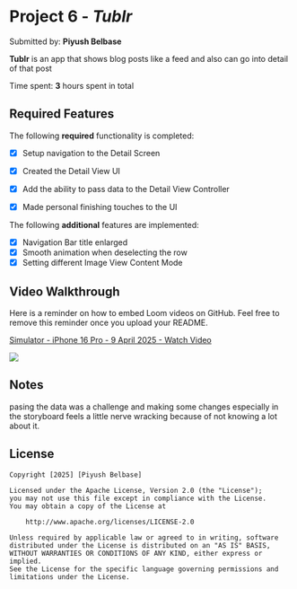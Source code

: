 # Project 6 - *Tublr*

Submitted by: **Piyush Belbase**

**Tublr** is an app that shows blog posts like a feed and also can go into detail of that post

Time spent: **3** hours spent in total

## Required Features

The following **required** functionality is completed:

- [X] Setup navigation to the Detail Screen
- [X] Created the Detail View UI
- [X] Add the ability to pass data to the Detail View Controller
- [X] Made personal finishing touches to the UI


The following **additional** features are implemented:

- [X] Navigation Bar title enlarged
- [X] Smooth animation when deselecting the row
- [X] Setting different Image View Content Mode

## Video Walkthrough

Here is a reminder on how to embed Loom videos on GitHub. Feel free to remove this reminder once you upload your README. 

<div>
    <a href="https://www.loom.com/share/69355aefb26b4330989b3449a45c5ca0">
      <p>Simulator - iPhone 16 Pro - 9 April 2025 - Watch Video</p>
    </a>
    <a href="https://www.loom.com/share/69355aefb26b4330989b3449a45c5ca0">
      <img style="max-width:300px;" src="https://cdn.loom.com/sessions/thumbnails/69355aefb26b4330989b3449a45c5ca0-796d466901ec5f1a-full-play.gif">
    </a>
  </div>

## Notes

pasing the data was a challenge and making some changes especially in the storyboard feels a little nerve wracking because of not knowing a lot about it.

## License

    Copyright [2025] [Piyush Belbase]

    Licensed under the Apache License, Version 2.0 (the "License");
    you may not use this file except in compliance with the License.
    You may obtain a copy of the License at

        http://www.apache.org/licenses/LICENSE-2.0

    Unless required by applicable law or agreed to in writing, software
    distributed under the License is distributed on an "AS IS" BASIS,
    WITHOUT WARRANTIES OR CONDITIONS OF ANY KIND, either express or implied.
    See the License for the specific language governing permissions and
    limitations under the License.
